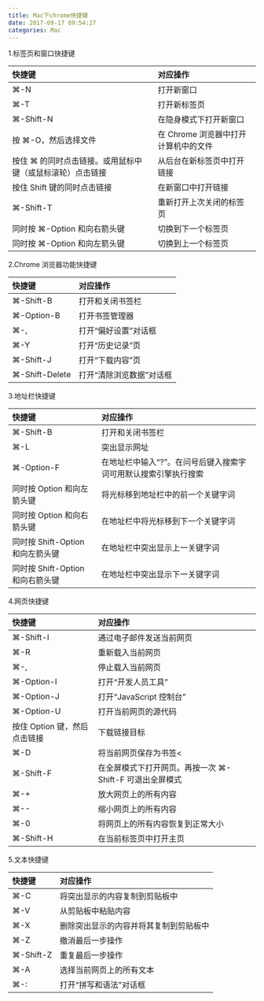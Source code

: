 ```yaml
---
title: Mac下chrome快捷键
date: 2017-09-17 09:54:27
categories: Mac
---
```


1.标签页和窗口快捷键

|快捷键| 对应操作|
| :----- | :----|
| ⌘-N     |  打开新窗口    |
| ⌘-T     |   打开新标签页    |
| ⌘-Shift-N  |   在隐身模式下打开新窗口    |
| 按 ⌘-O，然后选择文件 | 在 Chrome 浏览器中打开计算机中的文件 |
| 按住 ⌘ 的同时点击链接。或用鼠标中键（或鼠标滚轮）点击链接 | 从后台在新标签页中打开链接 |
|  按住 Shift 键的同时点击链接| 在新窗口中打开链接 |
| ⌘-Shift-T | 重新打开上次关闭的标签页 |
| 同时按 ⌘-Option 和向右箭头键 | 切换到下一个标签页 |
| 同时按 ⌘-Option 和向左箭头键 | 切换到上一个标签页 |

2.Chrome 浏览器功能快捷键

|快捷键| 对应操作|
| :----- | :----|
| ⌘-Shift-B     |  打开和关闭书签栏    |
|⌘-Option-B | 打开书签管理器|
| ⌘-,| 打开“偏好设置”对话框|
| ⌘-Y|打开“历史记录”页 |
| ⌘-Shift-J| 打开“下载内容”页|
| ⌘-Shift-Delete| 打开“清除浏览数据”对话框|

3.地址栏快捷键

|快捷键| 对应操作|
| :----- | :----|
| ⌘-Shift-B     |  打开和关闭书签栏    |
| ⌘-L| 突出显示网址|
| ⌘-Option-F| 在地址栏中输入“?”。在问号后键入搜索字词可用默认搜索引擎执行搜索|
| 同时按 Option 和向左箭头键|将光标移到地址栏中的前一个关键字词 |
| 同时按 Option 和向右箭头键| 在地址栏中将光标移到下一个关键字词|
| 同时按 Shift-Option 和向左箭头键| 在地址栏中突出显示上一关键字词|
|同时按 Shift-Option 和向右箭头键 | 在地址栏中突出显示下一关键字词|

4.网页快捷键

|快捷键| 对应操作|
| :----- | :----|
| ⌘-Shift-I | 通过电子邮件发送当前网页 |
| ⌘-R | 重新载入当前网页 |
| ⌘-, | 停止载入当前网页 |
| ⌘-Option-I | 打开“开发人员工具” |
| ⌘-Option-J | 打开“JavaScript 控制台” |
| ⌘-Option-U | 打开当前网页的源代码 |
| 按住 Option 键，然后点击链接 | 下载链接目标 |
| ⌘-D | 将当前网页保存为书签< |
| ⌘-Shift-F | 在全屏模式下打开网页。再按一次 ⌘-Shift-F 可退出全屏模式 |
| ⌘-+ | 放大网页上的所有内容 |
| ⌘-- | 缩小网页上的所有内容 |
| ⌘-0 | 将网页上的所有内容恢复到正常大小 |
| ⌘-Shift-H | 在当前标签页中打开主页 |

5.文本快捷键

|快捷键| 对应操作|
| :----- | :----|
| ⌘-C | 将突出显示的内容复制到剪贴板中 |
| ⌘-V | 从剪贴板中粘贴内容 |
| ⌘-X | 删除突出显示的内容并将其复制到剪贴板中 |
| ⌘-Z | 撤消最后一步操作 |
| ⌘-Shift-Z | 重复最后一步操作 |
| ⌘-A | 选择当前网页上的所有文本 |
| ⌘-: | 打开“拼写和语法”对话框 |
